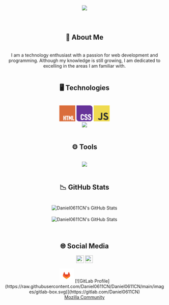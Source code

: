 <div align="center">
    <h1 align="center">
        <img src="https://readme-typing-svg.herokuapp.com/?font=Righteous&size=35&center=true&vCenter=true&width=500&height=70&duration=4000&lines=Hello+There!+👋;+I'm+Daniel+Clavijo!;" />
    </h1>
</div>

<br/>

<div align="center">
    <h2>🌠 About Me</h2>
</div>

<br/>

<div align="center">
    I am a technology enthusiast with a passion for web development and programming. Although my knowledge is still growing, I am dedicated to excelling in the areas I am familiar with.
</div>

<br/>

<div align="center">
    <h2>🖥️ Technologies</h2>
</div>

<br/>

<div align="center">
    <img src="https://github.com/Daniel0611CN/Daniel0611CN/blob/main/images/official-html-logo.svg"  width="50px"/>
    <img src="https://github.com/Daniel0611CN/Daniel0611CN/blob/main/images/official-css-logo.svg"  width="50px"/>
    <img src="https://github.com/Daniel0611CN/Daniel0611CN/blob/main/images/official-js-logo.svg" width="50px"/>
    <br/>
    <img src="https://skillicons.dev/icons?i=java,python,mysql"/>
    <br/>
</div>

<br/>

<div align="center">
    <h2>⚙️ Tools</h2>
</div>

<br/>

<div align="center">
    <img src="https://skillicons.dev/icons?i=github,vscode,eclipse,idea,docker"/>
</div>

<br/>

<div align="center">
    <h2>📉 GitHub Stats</h2>
</div>

<br/>

<div align="center">
    <img align="center" src="https://github-readme-stats.vercel.app/api?username=Daniel0611CN&include_all_commits=true&count_private=true&show_icons=true&line_height=20&title_color=7A7ADB&icon_color=2234AE&text_color=D3D3D3&bg_color=0,000000,130F40&rank_icon=github"         alt="Daniel0611CN's GitHub Stats">
</div>

<br/>

<div align="center">
<img align="center" src="https://github-readme-stats.vercel.app/api/top-langs/?username=Daniel0611CN&include_all_commits=true&count_private=true&show_icons=true&line_height=20&hide_progress=true&title_color=7A7ADB&icon_color=2234AE&text_color=D3D3D3&bg_color=0,000000,130F40" alt="Daniel0611CN's GitHub Stats">
</div>

<br/>

<br/>

<div align="center">
    <h2>🌐 Social Media</h2>
</div>

<p align="center">    
    <a href="https://www.linkedin.com/in/daniel-clavijo-nu%C3%B1ez/" alt="LinkedIn"><img src="https://github.com/nitish-awasthi/nitish-awasthi/blob/master/174857.png" height="24" width="24"></a>
    <a href="mailto:daniclavijonunez@gmail.com" alt="Contact Me"><img src="https://github.com/nitish-awasthi/nitish-awasthi/blob/master/gmail-512.webp" height="24" width="24"></a>
</p>
<p align="center">
    <a href="https://gitlab.com/Daniel0611CN" alt="GitLab"><img src="https://github.com/Daniel0611CN/Daniel0611CN/blob/main/images/gitlab.svg" heigth="45" width="45"/></a>
    [![GitLab Profile](https://raw.githubusercontent.com/Daniel0611CN/Daniel0611CN/main/images/gitlab-box.svg)](https://gitlab.com/Daniel0611CN)
    <br>
    <a href="https://connect.mozilla.org/t5/user/viewprofilepage/user-id/52155">Mozilla Community</a>
</p>

<!--
<div align="center">
    <a href="https://visitcount.itsvg.in"><img src="https://visitcount.itsvg.in/api?id=Daniel0611CN&label=Profile%20Views&color=1&icon=0&pretty=false" /></a>
</div>
-->
